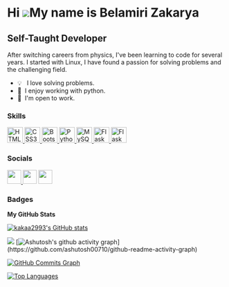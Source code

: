 Hi ![](https://user-images.githubusercontent.com/18350557/176309783-0785949b-9127-417c-8b55-ab5a4333674e.gif)My name is Belamiri Zakarya
========================================================================================================================================

Self-Taught Developer
-----------------------------

After switching careers from physics, I've been learning to code for several years. I started with Linux, I have found a passion for solving problems and the challenging field.

*  💡  &nbsp; I love solving problems.</li>
* 🧠  I enjoy working with python.</li>
* 🤝  I'm open to work.</li>


### Skills

<p align="left">

<a href="https://developer.mozilla.org/en-US/docs/Glossary/HTML5" target="_blank" rel="noreferrer">
  <img src="https://cdn.jsdelivr.net/gh/devicons/devicon/icons/html5/html5-original.svg" width="36" height="36" alt="HTML5" />
</a>
<a href="https://www.w3.org/TR/CSS/#css" target="_blank" rel="noreferrer">
  <img src="https://cdn.jsdelivr.net/gh/devicons/devicon/icons/css3/css3-original.svg" width="36" height="36" alt="CSS3" />
</a>
</a>
<a href="https://getbootstrap.com/" target="_blank" rel="noreferrer">
  <img src="https://cdn.jsdelivr.net/gh/devicons/devicon/icons/bootstrap/bootstrap-original.svg" width="36" height="36" alt="Bootstrap" />
</a>
<a href="https://www.python.org/" target="_blank" rel="noreferrer">
  <img src="https://cdn.jsdelivr.net/gh/devicons/devicon/icons/python/python-original.svg" width="36" height="36" alt="Python" />

<a href="https://www.mysql.com/" target="_blank" rel="noreferrer">
  <img src="https://cdn.jsdelivr.net/gh/devicons/devicon/icons/mysql/mysql-original.svg" width="36" height="36" alt="MySQL" />
</a>
<a href="https://flask.palletsprojects.com/en/2.0.x/" target="_blank" rel="noreferrer">
  <img src="https://cdn.jsdelivr.net/gh/devicons/devicon/icons/flask/flask-original.svg" width="36" height="36" alt="Flask" />
</a>
<a href="https://git-scm.com/" target="_blank" rel="noreferrer">
  <img src="https://cdn.jsdelivr.net/gh/devicons/devicon/icons/git/git-original.svg" width="36" height="36" alt="Flask" />
</a>
                                                                                                                           
</p>

### Socials

<p align="left"> <a href="https://www.github.com/kakaa2993" target="_blank" rel="noreferrer"><img src="https://cdn.jsdelivr.net/gh/devicons/devicon/icons/github/github-original.svg" width="32" height="32" />
</a>  <a href="https://www.linkedin.com/in/belamiri-zakarya/" target="_blank" rel="noreferrer"><img src="https://cdn.jsdelivr.net/gh/devicons/devicon/icons/linkedin/linkedin-original.svg" width="32" height="32" /></a> <a href="https://www.twitter.com/ZakaryaBelamiri" target="_blank" rel="noreferrer"><img src="https://cdn.jsdelivr.net/gh/devicons/devicon/icons/twitter/twitter-original.svg" width="32" height="32" /></a></p>

### Badges

<b>My GitHub Stats</b>

<a href="http://www.github.com/kakaa2993"><img src="https://github-readme-stats.vercel.app/api?username=kakaa2993&show_icons=true&hide=&count_private=true&title_color=0891b2&text_color=ffffff&icon_color=0891b2&bg_color=1c1917&hide_border=true&show_icons=true" alt="kakaa2993's GitHub stats" /></a>

<a href="http://www.github.com/kakaa2993"><img src="https://github-readme-streak-stats.herokuapp.com/?user=kakaa2993&stroke=ffffff&background=1c1917&ring=0891b2&fire=0891b2&currStreakNum=ffffff&currStreakLabel=0891b2&sideNums=ffffff&sideLabels=ffffff&dates=ffffff&hide_border=true" /></a>
[![Ashutosh's github activity graph](https://github-readme-activity-graph.cyclic.app/graph?username=kakaa2993&theme=react-dark&stroke=ffffff&background=1c1917&ring=0891b2&fire=0891b2&currStreakNum=ffffff&currStreakLabel=0891b2&sideNums=ffffff&sideLabels=ffffff&dates=ffffff&hide_border=true")](https://github.com/ashutosh00710/github-readme-activity-graph)

<a href="http://www.github.com/kakaa2993"><img src="https://activity-graph.herokuapp.com/graph?username=kakaa2993&bg_color=1c1917&color=ffffff&line=0891b2&point=ffffff&area_color=1c1917&area=true&hide_border=true&custom_title=GitHub%20Commits%20Graph" alt="GitHub Commits Graph" /></a>

<a href="https://github.com/kakaa2993" align="left"><img src="https://github-readme-stats.vercel.app/api/top-langs/?username=kakaa2993&langs_count=10&title_color=0891b2&text_color=ffffff&icon_color=0891b2&bg_color=1c1917&hide_border=true&locale=en&custom_title=Top%20%Languages" alt="Top Languages" /></a>
